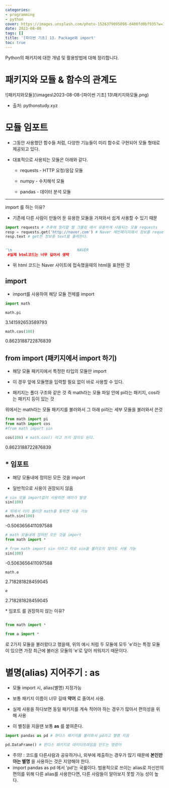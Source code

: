 ```yaml
---
categories:
- programming
- python
cover: https://images.unsplash.com/photo-1526379095098-d400fd0bf935?w=1920&h=1080&fit=crop
date: 2023-08-08
tags: []
title: '[파이썬 기초] 13. Package와 import'
toc: true
---
```

Python의 패키지에 대한 개념 및 활용방법에 대해 정리합니다.

# 패키지와 모듈 & 함수의 관계도

![패키지와모듈](\images\2023-08-08-[파이썬 기초] 13\패키지와모듈.png)

- 출처: pythonstudy.xyz

# 모듈 임포트

 + 그동안 사용했던 함수들 처럼, 다양한 기능들이 미리 함수로 구현되어 모듈 형태로 제공되고 있다.

 + 대표적으로 사용되는 모듈은 아래와 같다.

     + requests - HTTP 요청/응답 모듈
    
     + numpy - 수치해석 모듈 
    
     + pandas - 데이터 분석 모듈

---


import 를 하는 이유?

+ 기존에 다른 사람이 만들어 둔 유용한 모듈을 가져와서 쉽게 사용할 수 있기 때문

```python
import requests # 추후에 정리할 웹 크롤링 에서 유용하게 사용되는 모듈 requests
resp = requests.get('http://naver.com') # Naver 메인페이지에서 정보를 request하여 get한다.
resp.text # get한 정보중 text를 출력한다.
```

```python

'\n                             NAVER                      
 #실제 html코드는 너무 길어서 생략
```

- 위 html 코드는 Naver 사이트에 접속했을때의 html을 표현한 것

## import 

 - import를 사용하여 해당 모듈 전체를 import

```python
import math
```

```python
math.pi
```


3.141592653589793


```python
math.cos(100)
```


0.8623188722876839

## from import (패키지에서 import 하기)

 - 해당 모듈 패키지에서 특정한 타입의 모듈만 import

 - 이 경우 앞에 모듈명을 입력할 필요 없이 바로 사용할 수 있다.

 - 패키지는 폴더 구조와 같은 것 즉 math라는 모듈 파일 안에 pi라는 패키지, cos라는 패키지 등이 있는 것

위에서는 math라는 모듈 패키지를 불러와서 그 아래 pi라는 세부 모듈을 불러와서 쓴것

```python
from math import pi
from math import cos
#from math import sin
```

```python
cos(100) # math.cos() 라고 쓰지 않아도 된다.
```


0.8623188722876839

## \* 임포트

 - 해당 모듈내에 정의된 모든 것을 import

 - 일반적으로 사용이 권장되지 않음

```python
# sin 모듈 import없이 사용하면 에러가 발생
sin(100)
```

```python
# 위에서 이미 불러온 math를 통하면 사용 가능
math.sin(100)
```


-0.5063656411097588


```python
# math 모듈내에 정의된 모든 것을 import
from math import *
```

```python
# from math import sin 이라고 따로 sin을 불러오지 않아도 사용 가능
sin(100)
```


-0.5063656411097588


```python
math.e
```


2.718281828459045


```python
e
```


2.718281828459045

\* 임포트 를 권장하지 않는 이유?

```python

from math import *

from a import *

```

로 2가지 모듈을 불러왔다고 했을때, 위의 예시 처럼 두 모듈에 모두 'e'라는 특정 모듈이 있으면 가장 최근에 불러온 모듈의 'e'로 덮어 씌워지기 때문이다.

# 별명(alias) 지어주기 : as 

 - 모듈 import 시, alias(별명) 지정가능

 - 보통 패키지 이름이 너무 길때 **약어** 로 줄여서 사용. 

 - 실제 사용을 하다보면 동일 패키지를 계속 적어야 하는 경우가 많아서 편의성을 위해 사용

 - 이 별칭을 지을땐 보통 **as** 를 붙여준다.

```python
import pandas as pd # 판다스 패키지를 불러와서 pd라고 별명 지음
```

```python
pd.DataFrame() # 판다스 패키지로 데이터프레임을 만드는 명령어
```

- 주의! : 코드를 다른사람과 공유하거나, 외부에 제출하는 경우가 많기 때문에 **본인만 아는 별명** 을 사용하는 것은 지양해야 한다.
- import pandas as pd 에서 'pd'는 국룰이다. 범용적으로 쓰이는 alias로 자신만의 편의를 위해 다른 alias를 사용한다면, 다른 사람들이 알아보지 못할 가능 성이 높다.

